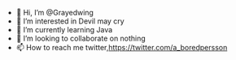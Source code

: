 - 👋 Hi, I’m @Grayedwing
- 👀 I’m interested in Devil may cry
- 🌱 I’m currently learning Java
- 💞️ I’m looking to collaborate on nothing
- 📫 How to reach me twitter,https://twitter.com/a_boredpersson

<!---
Grayedwing/Grayedwing is a ✨ special ✨ repository because its `README.md` (this file) appears on your GitHub profile.
You can click the Preview link to take a look at your changes.
--->
